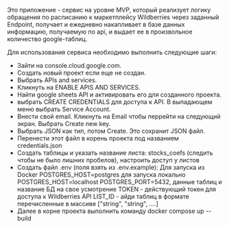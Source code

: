 Это приложение - сервис на уровне MVP, который реализует логику обращения по расписанию к маркетплейсу Wildberries через заданный Endpoint, получает и ежедневно накапливает в базе данных информацию, получаемую по api, и выдает ее в произвольное количество google-таблиц.

Для использования сервиса необходимо выполнить следующие шаги:

- Зайти на console.cloud.google.com.
- Создать новый проект если еще не создан.
- Выбрать APIs and services.
- Кликнуть на ENABLE APIS AND SERVICES.
- Найти google sheets API и активировать его для созданного проекта.
- выбрать CREATE CREDENTIALS для доступа к API. В выпадающем меню выбрать Service Account.
- Внести свой email. Кликнуть на Email чтобы перрейти на следующий экран. Выбрать Create new key.
- Выбрать JSON как тип, потом Create. Это сохранит JSON файл.
- Перенести этот файл в корень проекта под названием credentials.json
- Создать таблицы и указать название листа: stocks_coefs  (следить чтобы не было лишних пробелов), настроить доступ у листов
- Создать файл .env (поля взять из .env.example): 
    Для запуска из Docker POSTGRES_HOST=postgres для запуска локально POSTGRES_HOST=localhost
    POSTGRES_PORT=5432, данные таблиц и название БД на свое усмотрение
    TOKEN - действующий токен для доступа к Wildberries API
    LIST_ID - айди таблиц в формате перечисленные в массиве ["string", "string", ....]
- Далее в корне проекта выполнить команду docker compose up --build


